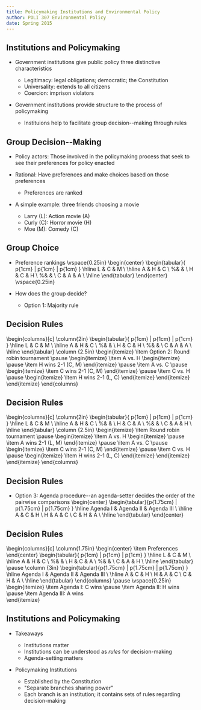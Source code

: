 ```yaml
---
title: Policymaking Institutions and Environmental Policy
author: POLI 307 Environmental Policy
date: Spring 2015
---
```


## Institutions and Policymaking

* Government institutions give public policy three distinctive characteristics 
    * Legitimacy: legal obligations; democratic; the Constitution
    * Universality: extends to all citizens 
    * Coercion: imprison violators 

* Government institutions provide structure to the process of policymaking
    * Instituions help to facilitate group decision--making through rules

## Group Decision--Making

* Policy actors: Those involved in the policymaking process that seek to see their preferences for policy enacted

* Rational: Have preferences and make choices based on those preferences 
    * Preferences are ranked 

* A simple example: three friends choosing a movie
    * Larry (L): Action movie (A) 
    * Curly (C): Horror movie (H)
    * Moe (M): Comedy (C)

## Group Choice

* Preference rankings
\vspace{0.25in}
\begin{center}
\begin{tabular}{ p{1cm} | p{1cm} | p{1cm} }
\hline
L & C & M \\
\hline
A & H & C \\
%& & \\
H & C & H \\
%& & \\
C & A & A \\
\hline
\end{tabular}
\end{center}
\vspace{0.25in}

* How does the group decide? 
    * Option 1: Majority rule

## Decision Rules

\begin{columns}[c]
\column{2in}
\begin{tabular}{ p{1cm} | p{1cm} | p{1cm} }
\hline
L & C & M \\
\hline
A & H & C \\
%& & \\
H & C & H \\
%& & \\
C & A & A \\
\hline
\end{tabular}
\column {2.5in}
\begin{itemize}
\item Option 2: Round robin tournament
\pause
  \begin{itemize}
  \item A vs. H 
    \begin{itemize}
\pause
    \item H wins 2-1 (C, M)
\end{itemize}
\pause
\item A vs. C
\pause
\begin{itemize}
\item C wins 2-1 (C, M)
\end{itemize}
\pause
\item C vs. H 
\pause
\begin{itemize}
\item H wins 2-1 (L, C)
\end{itemize}
\end{itemize}
\end{itemize}
\end{columns}

## Decision Rules
\begin{columns}[c]
\column{2in}
\begin{tabular}{ p{1cm} | p{1cm} | p{1cm} }
\hline
L & C & M \\
\hline
A & H & C \\
%& & \\
H & C & A \\
%& & \\
C & A & H \\
\hline
\end{tabular}
\column {2.5in}
\begin{itemize}
\item Round robin tournament
\pause
\begin{itemize}
  \item A vs. H 
    \begin{itemize}
\pause
    \item A wins 2-1 (L, M)
    \end{itemize}
\pause
\item A vs. C
\pause
\begin{itemize}
\item C wins 2-1 (C, M)
\end{itemize}
\pause
\item C vs. H 
\pause
\begin{itemize}
\item H wins 2-1 (L, C)
\end{itemize}
  \end{itemize}
\end{itemize}
\end{columns}

## Decision Rules

* Option 3: Agenda procedure--an agenda-setter decides the order of the pairwise comparisons 
\begin{center}
\begin{tabular}{p{1.75cm}  | p{1.75cm}  | p{1.75cm} }
\hline
Agenda I & Agenda II & Agenda III \\
\hline
A & C & H \\
H & A & C \\
C & H & A \\
\hline
\end{tabular}
\end{center}

## Decision Rules
\begin{columns}[c]
\column{1.75in}
\begin{center}
\item Preferences
\end{center}
\begin{tabular}{ p{1cm} | p{1cm} | p{1cm} }
\hline
L & C & M \\
\hline
A & H & C \\
%& & \\
H & C & A \\
%& & \\
C & A & H \\
\hline
\end{tabular}
\pause
\column {3in}
\begin{tabular}{p{1.75cm}  | p{1.75cm}  | p{1.75cm} }
\hline
Agenda I & Agenda II & Agenda III \\
\hline
A & C & H \\
H & A & C \\
C & H & A \\
\hline
\end{tabular}
\end{columns}
\pause
\vspace{0.25in}
\begin{itemize}
\item Agenda I: C wins 
\pause
\item Agenda II: H wins 
\pause 
\item Agenda III: A wins  
\end{itemize}


## Institutions and Policymaking

* Takeaways
    * Institutions matter 
    * Institutions can be understood as _rules_ for decision-making 
    * Agenda-setting matters

* Policymaking Institutions
    * Established by the Constitution 
    *  "Separate branches sharing power"
    * Each branch is an institution; it contains sets of rules regarding decision-making 
